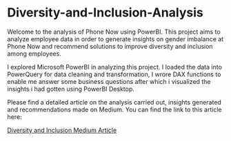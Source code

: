 # Diversity-and-Inclusion-Analysis

Welcome to the analysis of Phone Now using PowerBI. This project aims to analyze employee data in order to generate insights on gender imbalance at Phone Now and recommend solutions to improve diversity and inclusion among employees. 

I explored Microsoft PowerBI in analyzing this project. I loaded the data into PowerQuery for data cleaning and transformation, I wrore DAX functions to enable me answer some business questions after which i visualized the insights i had gotten using PowerBI Desktop.

Please find a detailed article on the analysis carried out, insights generated and recommendations made on Medium. You can find the link to this article here:

[Diversity and Inclusion Medium Article](https://medium.com/@adaeze.erugo/phone-now-employee-analysis-3a812fe47029)
